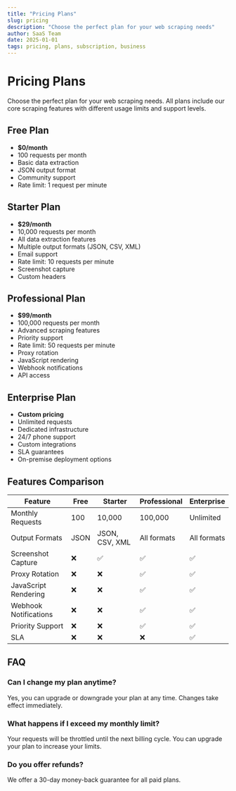 ```yaml
---
title: "Pricing Plans"
slug: pricing
description: "Choose the perfect plan for your web scraping needs"
author: SaaS Team
date: 2025-01-01
tags: pricing, plans, subscription, business
---
```


# Pricing Plans

Choose the perfect plan for your web scraping needs. All plans include our core scraping features with different usage limits and support levels.

## Free Plan
- **$0/month**
- 100 requests per month
- Basic data extraction
- JSON output format
- Community support
- Rate limit: 1 request per minute

## Starter Plan
- **$29/month**
- 10,000 requests per month
- All data extraction features
- Multiple output formats (JSON, CSV, XML)
- Email support
- Rate limit: 10 requests per minute
- Screenshot capture
- Custom headers

## Professional Plan
- **$99/month**
- 100,000 requests per month
- Advanced scraping features
- Priority support
- Rate limit: 50 requests per minute
- Proxy rotation
- JavaScript rendering
- Webhook notifications
- API access

## Enterprise Plan
- **Custom pricing**
- Unlimited requests
- Dedicated infrastructure
- 24/7 phone support
- Custom integrations
- SLA guarantees
- On-premise deployment options

## Features Comparison

| Feature | Free | Starter | Professional | Enterprise |
|---------|------|---------|--------------|------------|
| Monthly Requests | 100 | 10,000 | 100,000 | Unlimited |
| Output Formats | JSON | JSON, CSV, XML | All formats | All formats |
| Screenshot Capture | ❌ | ✅ | ✅ | ✅ |
| Proxy Rotation | ❌ | ❌ | ✅ | ✅ |
| JavaScript Rendering | ❌ | ❌ | ✅ | ✅ |
| Webhook Notifications | ❌ | ❌ | ✅ | ✅ |
| Priority Support | ❌ | ❌ | ✅ | ✅ |
| SLA | ❌ | ❌ | ❌ | ✅ |

## FAQ

### Can I change my plan anytime?
Yes, you can upgrade or downgrade your plan at any time. Changes take effect immediately.

### What happens if I exceed my monthly limit?
Your requests will be throttled until the next billing cycle. You can upgrade your plan to increase your limits.

### Do you offer refunds?
We offer a 30-day money-back guarantee for all paid plans.